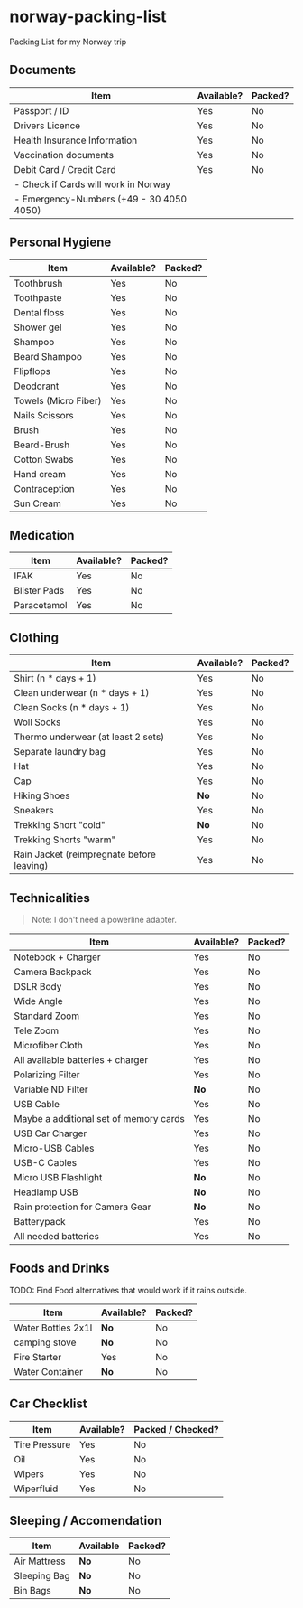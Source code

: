 
# norway-packing-list
Packing List for my Norway trip

## Documents

| Item | Available? | Packed? |
| ---- | ---------- | ------- |
| Passport / ID | Yes | No |
| Drivers Licence | Yes | No |
| Health Insurance Information | Yes | No |
| Vaccination documents | Yes | No |
| Debit Card / Credit Card | Yes | No |
| - Check if Cards will work in Norway | | |
| - Emergency-Numbers (+49 - 30 4050 4050) | | |

## Personal Hygiene 

| Item | Available? | Packed? |
| ---- | ---------- | ------- |
| Toothbrush | Yes | No |
| Toothpaste | Yes | No |
| Dental floss | Yes | No |
| Shower gel | Yes | No |
| Shampoo  | Yes | No |
| Beard Shampoo | Yes | No |
| Flipflops | Yes | No | 
| Deodorant | Yes | No |
| Towels (Micro Fiber) | Yes | No |
| Nails Scissors | Yes | No |
| Brush | Yes | No |
| Beard-Brush | Yes | No |
| Cotton Swabs | Yes | No |
| Hand cream | Yes | No |
| Contraception | Yes | No |
| Sun Cream | Yes | No |

## Medication

| Item | Available? | Packed? |
| ---- | ---------- | ------- |
| IFAK | Yes | No |
| Blister Pads | Yes | No |
| Paracetamol | Yes | No |

## Clothing

| Item | Available? | Packed? |
| ---- | ---------- | ------- |
| Shirt (n * days + 1) | Yes | No |
| Clean underwear (n * days + 1) | Yes | No |
| Clean Socks (n * days + 1) | Yes | No |
| Woll Socks | Yes | No |
| Thermo underwear (at least 2 sets) | Yes | No |
| Separate laundry bag | Yes | No |
| Hat | Yes | No |
| Cap | Yes | No |
| Hiking Shoes | **No** | No |
| Sneakers | Yes | No |
| Trekking Short "cold" | **No** | No |
| Trekking Shorts "warm" | Yes | No |
| Rain Jacket (reimpregnate before leaving) | Yes | No |

## Technicalities

> Note: I don't need a powerline adapter.

| Item | Available? | Packed? |
| ---- | ---------- | ------- |
| Notebook + Charger | Yes | No |
| Camera Backpack | Yes | No |
| DSLR Body | Yes | No |
| Wide Angle | Yes | No |
| Standard Zoom | Yes | No |
| Tele Zoom | Yes | No |
| Microfiber Cloth | Yes | No |
| All available batteries + charger | Yes | No |
| Polarizing Filter | Yes | No |
| Variable ND Filter | **No** | No |
| USB Cable | Yes | No |
| Maybe a additional set of memory cards | Yes | No |
| USB Car Charger | Yes | No |
| Micro-USB Cables | Yes | No |
| USB-C Cables | Yes | No |
| Micro USB Flashlight | **No** | No |
| Headlamp USB | **No** | No |
| Rain protection for Camera Gear | **No** | No |
| Batterypack | Yes | No |
| All needed batteries | Yes | No |

## Foods and Drinks

TODO: Find Food alternatives that would work if it rains outside.

| Item | Available? | Packed? |
| ---- | ---------- | ------- |
| Water Bottles 2x1l | **No** | No |
| camping stove | **No** | No | 
| Fire Starter | Yes | No |
| Water Container | **No** | No |

## Car Checklist

| Item | Available? | Packed / Checked? |
| ---- | ---------- | ----------------- |
| Tire Pressure | Yes | No |
| Oil | Yes | No |
| Wipers | Yes | No |
| Wiperfluid | Yes | No |

## Sleeping / Accomendation

| Item | Available | Packed? |
| ---- | --------- | ------- |
| Air Mattress | **No** | No |
| Sleeping Bag | **No** | No |
| Bin Bags | **No** | No |
